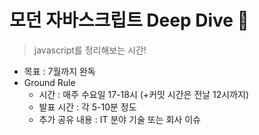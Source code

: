 # 모던 자바스크립트 Deep Dive 🌊
> javascript를 정리해보는 시간!

* 목표 : 7월까지 완독 
* Ground Rule
  * 시간 : 매주 수요일 17-18시 (+커밋 시간은 전날 12시까지) 
  * 발표 시간 : 각 5-10분 정도
  * 추가 공유 내용 : IT 분야 기술 또는 회사 이슈  
